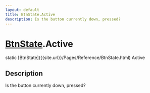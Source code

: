 ```yaml
---
layout: default
title: BtnState.Active
description: Is the button currently down, pressed?
---
```

# [BtnState]({{site.url}}/Pages/Reference/BtnState.html).Active

<div class='signature' markdown='1'>
static [BtnState]({{site.url}}/Pages/Reference/BtnState.html) Active
</div>

## Description
Is the button currently down, pressed?

